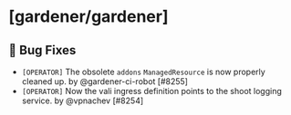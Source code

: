 # [gardener/gardener]

## 🐛 Bug Fixes

- `[OPERATOR]` The obsolete `addons` `ManagedResource` is now properly cleaned up. by @gardener-ci-robot [#8255]
- `[OPERATOR]` Now the vali ingress definition points to the shoot logging service. by @vpnachev [#8254]